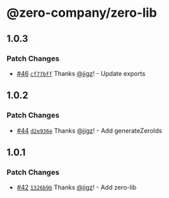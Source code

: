 # @zero-company/zero-lib

## 1.0.3

### Patch Changes

- [#46](https://github.com/zero-company/zero-lib/pull/46) [`cf77bff`](https://github.com/zero-company/zero-lib/commit/cf77bff804ead3fc12c462e32f7c53b29443ec3f) Thanks [@jigz](https://github.com/jigz)! - Update exports

## 1.0.2

### Patch Changes

- [#44](https://github.com/zero-company/zero-lib/pull/44) [`d2e936e`](https://github.com/zero-company/zero-lib/commit/d2e936e45b28d4322a168a4bd1904364ea381760) Thanks [@jigz](https://github.com/jigz)! - Add generateZeroIds

## 1.0.1

### Patch Changes

- [#42](https://github.com/zero-company/zero-lib/pull/42) [`1326b9b`](https://github.com/zero-company/zero-lib/commit/1326b9b36dca17451a0688780d1b24df0402a674) Thanks [@jigz](https://github.com/jigz)! - Add zero-lib
